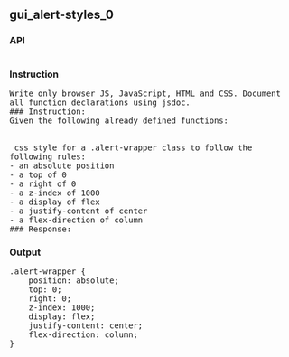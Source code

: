 ## gui_alert-styles_0
### API
<pre style='text-wrap: wrap'></pre>
### Instruction
<pre style='text-wrap: wrap'>Write only browser JS, JavaScript, HTML and CSS. Document all function declarations using jsdoc.
### Instruction:
Given the following already defined functions:
 

 css style for a .alert-wrapper class to follow the following rules:
- an absolute position
- a top of 0
- a right of 0
- a z-index of 1000
- a display of flex
- a justify-content of center
- a flex-direction of column 
### Response:
</pre>
### Output
<pre style='text-wrap: wrap'>.alert-wrapper {
    position: absolute;
    top: 0;
    right: 0;
    z-index: 1000;
    display: flex;
    justify-content: center;
    flex-direction: column;
}

</pre>
